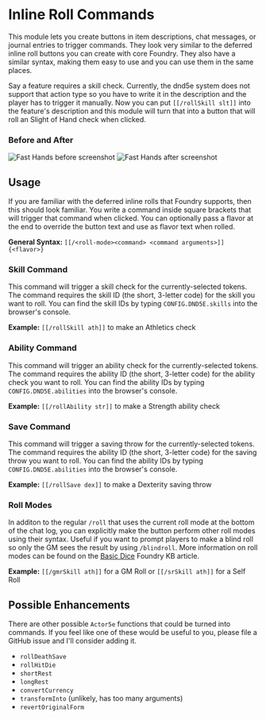 # Inline Roll Commands

This module lets you create buttons in item descriptions, chat messages, or journal entries to trigger commands. They look very similar to the deferred inline roll buttons you can create with core Foundry. They also have a similar syntax, making them easy to use and you can use them in the same places.

Say a feature requires a skill check. Currently, the dnd5e system does not support that action type so you have to write it in the description and the player has to trigger it manually. Now you can put `[[/rollSkill slt]]` into the feature's description and this module will turn that into a button that will roll an Slight of Hand check when clicked.

### Before and After

![Fast Hands before screenshot](docs/fast-hands-before.png?raw=true) ![Fast Hands after screenshot](docs/fast-hands-after.png?raw=true)

## Usage

If you are familiar with the deferred inline rolls that Foundry supports, then this should look familiar. You write a command inside square brackets that will trigger that command when clicked. You can optionally pass a flavor at the end to override the button text and use as flavor text when rolled.

**General Syntax:** `[[/<roll-mode><command> <command arguments>]]{<flavor>}`

### Skill Command

This command will trigger a skill check for the currently-selected tokens. The command requires the skill ID (the short, 3-letter code) for the skill you want to roll. You can find the skill IDs by typing `CONFIG.DND5E.skills` into the browser's console.

**Example:** `[[/rollSkill ath]]` to make an Athletics check

### Ability Command

This command will trigger an ability check for the currently-selected tokens. The command requires the ability ID (the short, 3-letter code) for the ability check you want to roll. You can find the ability IDs by typing `CONFIG.DND5E.abilities` into the browser's console.

**Example:** `[[/rollAbility str]]` to make a Strength ability check

### Save Command

This command will trigger a saving throw for the currently-selected tokens. The command requires the ability ID (the short, 3-letter code) for the saving throw you want to roll. You can find the ability IDs by typing `CONFIG.DND5E.abilities` into the browser's console.

**Example:** `[[/rollSave dex]]` to make a Dexterity saving throw

### Roll Modes

In additon to the regular `/roll` that uses the current roll mode at the bottom of the chat log, you can explicitly make the button perform other roll modes using their syntax. Useful if you want to prompt players to make a blind roll so only the GM sees the result by using `/blindroll`. More information on roll modes can be found on the [Basic Dice](https://foundryvtt.com/article/dice/) Foundry KB article.

**Example:** `[[/gmrSkill ath]]` for a GM Roll or `[[/srSkill ath]]` for a Self Roll

## Possible Enhancements

There are other possible `Actor5e` functions that could be turned into commands. If you feel like one of these would be useful to you, please file a GitHub issue and I'll consider adding it.

- `rollDeathSave`
- `rollHitDie`
- `shortRest`
- `longRest`
- `convertCurrency`
- `transformInto` (unlikely, has too many arguments)
- `revertOriginalForm`
